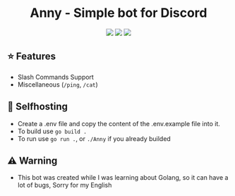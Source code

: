 <h1 align="center">Anny - Simple bot for Discord</h1>
<p align="center">
<a href="https://github.com/ItsClairton/Anny/issues"><img src="https://img.shields.io/github/issues/ItsClairton/Anny?style=flat-square"></a>
<a href="./LICENSE"><img src="https://img.shields.io/github/license/ItsClairton/Anny?style=flat-square"></a>
<a href="https://ci.clairton.wtf/ItsClairton/Anny"><img src="https://img.shields.io/drone/build/ItsClairton/Anny?server=https%3A%2F%2Fci.clairton.wtf%2F&style=flat-square"></a>
</p>

## ⭐ Features
- Slash Commands Support
- Miscellaneous (`/ping`, `/cat`)

## 🚀 Selfhosting
- Create a .env file and copy the content of the .env.example file into it.
- To build use `go build .`
- To run use `go run .`, or `./Anny` if you already builded

## ⚠️ Warning
- This bot was created while I was learning about Golang, so it can have a lot of bugs, Sorry for my English